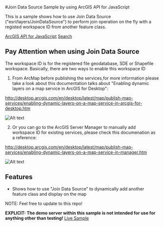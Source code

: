 #Join Data Source Sample by using ArcGIS API for JavaScript 

This is a sample shows how to use Join Data Source ("esri/layers/JoinDataSource") to perform join operation on the fly with a registed workspace ID from another feature class. 

[ArcGIS API for JavaScript](https://developers.arcgis.com/javascript/)
[Search](https://developers.arcgis.com/javascript/jsapi/joindatasource-amd.html)

## Pay Attention when using Join Data Source
The workspace ID is for the registered file geodatabase, SDE or Shapefile workspace. Basically, there are two ways to enable this workspace ID

1) From ArcMap before publishing the services,for more information please take a look about this documentation talks about "Enabling dynamic layers on a map service in ArcGIS for Desktop":

http://desktop.arcgis.com/en/desktop/latest/map/publish-map-services/enabling-dynamic-layers-on-a-map-service-in-arcgis-for-desktop.htm

![Alt text](https://cloud.githubusercontent.com/assets/5265346/8947025/dd9769a6-354a-11e5-8c59-6abc1e1f22c0.png "Add workspace ID from ArcMap")

2) Or you can go to the ArcGIS Server Manager to manually add workspace ID for existing services, please check this documenation as a reference: 

http://desktop.arcgis.com/en/desktop/latest/map/publish-map-services/enabling-dynamic-layers-on-a-map-service-in-manager.htm

![Alt text](https://cloud.githubusercontent.com/assets/5265346/8947024/dd88c6e4-354a-11e5-8e19-101bbab3473a.png "Add workspace ID from ArcGIS Server")

## Features

* Shows how to use "Join Data Source" to dynamically add another feature class and display on the map 

NOTE: Feel free to update to this repo!

**EXPLICIT: The demo server within this sample is not intended for use for anything other than testing!**
[Live Sample](http://esri.github.io/developer-support/web-js/join-data-source/JoinDataSource_Final.html)

